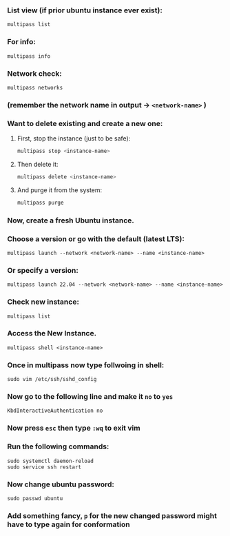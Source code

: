 ### List view (if prior ubuntu instance ever exist): 
	multipass list
### For info:
	multipass info
### Network check:
	multipass networks
### (remember the network name in output -> `<network-name>` )
	
### Want to delete existing and create a new one: 
1) First, stop the instance (just to be safe):
	```bash 
	multipass stop <instance-name>
2) Then delete it:
	```bash
	multipass delete <instance-name>	
3) And purge it from the system:
	```bash
	multipass purge
### Now, create a fresh Ubuntu instance. 
### Choose a version or go with the default (latest LTS):
	multipass launch --network <network-name> --name <instance-name>
### Or specify a version:
	multipass launch 22.04 --network <network-name> --name <instance-name>
### Check new instance: 
	multipass list
### Access the New Instance.
	multipass shell <instance-name>	

### Once in multipass now type follwoing in shell:
	sudo vim /etc/ssh/sshd_config
### Now go to the following line and make it `no` to `yes` 
	KbdInteractiveAuthentication no
### Now press `esc` then type `:wq` to exit vim
### Run the following commands:
	sudo systemctl daemon-reload
	sudo service ssh restart
### Now change ubuntu password:
	sudo passwd ubuntu
### Add something fancy, `p` for the new changed password might have to type again for conformation
